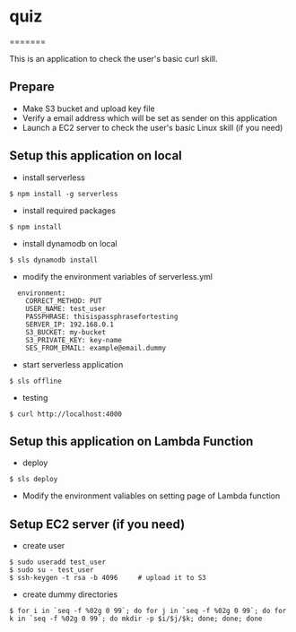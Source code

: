 # quiz
=======

This is an application to check the user's basic curl skill.

## Prepare

- Make S3 bucket and upload key file
- Verify a email address which will be set as sender on this application
- Launch a EC2 server to check the user's basic Linux skill (if you need)

## Setup this application on local

- install serverless
```
$ npm install -g serverless
```

- install required packages
```
$ npm install
```

- install dynamodb on local
```
$ sls dynamodb install
```

- modify the environment variables of serverless.yml
```
  environment:
    CORRECT_METHOD: PUT
    USER_NAME: test_user
    PASSPHRASE: thisispassphrasefortesting
    SERVER_IP: 192.168.0.1
    S3_BUCKET: my-bucket
    S3_PRIVATE_KEY: key-name
    SES_FROM_EMAIL: example@email.dummy
```

- start serverless application
```
$ sls offline
```

- testing
```
$ curl http://localhost:4000
```

## Setup this application on Lambda Function

- deploy
```
$ sls deploy
```

- Modify the environment valiables on setting page of Lambda function

## Setup EC2 server (if you need)

- create user
```
$ sudo useradd test_user
$ sudo su - test_user
$ ssh-keygen -t rsa -b 4096     # upload it to S3
```

- create dummy directories
```
$ for i in `seq -f %02g 0 99`; do for j in `seq -f %02g 0 99`; do for k in `seq -f %02g 0 99`; do mkdir -p $i/$j/$k; done; done; done
```
